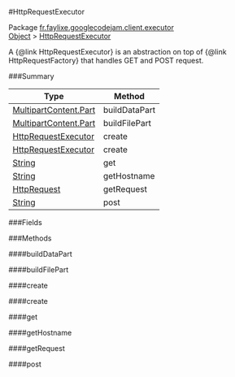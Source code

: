 #HttpRequestExecutor

Package [fr.faylixe.googlecodejam.client.executor](https://github.com/Faylixe/googlecodejam-client/blob/master/fr/faylixe/googlecodejam/client/executor)<br>
[Object]() > [HttpRequestExecutor](https://github.com/Faylixe/googlecodejam-client/blob/master/javadoc/fr/faylixe/googlecodejam/client/executor/HttpRequestExecutor.md)

<p>A {@link HttpRequestExecutor} is an abstraction
 on top of {@link HttpRequestFactory} that handles
 GET and POST request.</p>

###Summary


| Type | Method |
| --- | --- |
| [MultipartContent.Part]() | buildDataPart |
| [MultipartContent.Part]() | buildFilePart |
| [HttpRequestExecutor](https://github.com/Faylixe/googlecodejam-client/blob/master/javadoc/fr/faylixe/googlecodejam/client/executor/HttpRequestExecutor.md) | create |
| [HttpRequestExecutor](https://github.com/Faylixe/googlecodejam-client/blob/master/javadoc/fr/faylixe/googlecodejam/client/executor/HttpRequestExecutor.md) | create |
| [String]() | get |
| [String]() | getHostname |
| [HttpRequest]() | getRequest |
| [String]() | post |

###Fields


###Methods

####buildDataPart


####buildFilePart


####create


####create


####get


####getHostname


####getRequest


####post


